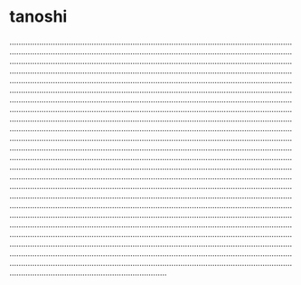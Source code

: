 # tanoshi

.....................................................................................................................................................................................................................................................................................................................................................................................................................................................................................................................................................................................................................................................................................................................................................................................................................................................................................................................................................................................................................................................................................................................................................................................................................................................................................................................................................................................................................................................................................................................................................................................................................................................................................................................................................................................................................................................................................................................................................................................................................................................................................................................................................................................................................................................................................................................................................................................................................................................................................................................................................................................................................................................................................................................................................................................................................................................................................................................................................................................................................................................................................................................................................................